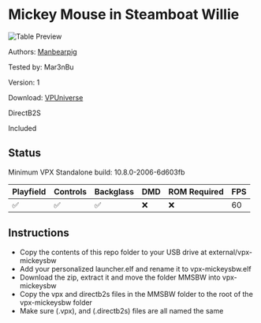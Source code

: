 # Mickey Mouse in Steamboat Willie

![Table Preview](https://github.com/Mar3nBu/vpx-images/blob/main/vpx-mickeysbwbw.png)
            

Authors: [Manbearpig](https://vpuniverse.com/profile/32743-manbearpig/)  

Tested by: Mar3nBu

Version: 1  

Download: [VPUniverse](https://vpuniverse.com/files/file/9843-mickey-mouse-in-steamboat-willie-original-2022-manbearpig/)

DirectB2S

Included

## Status 

Minimum VPX Standalone build: 10.8.0-2006-6d603fb

| Playfield | Controls | Backglass | DMD | ROM Required | FPS | 
|-----------|----------|-----------|-----|--------------|-----|
| :white_check_mark: | :white_check_mark: | :white_check_mark: | :x: | :x: | 60 |

## Instructions

- Copy the contents of this repo folder to your USB drive at external/vpx-mickeysbw
- Add your personalized launcher.elf and rename it to vpx-mickeysbw.elf
- Download the zip, extract it and move the folder MMSBW into vpx-mickeysbw
- Copy the vpx and directb2s files in the MMSBW folder to the root of the vpx-mickeysbw folder
- Make sure (.vpx), and (.directb2s) files are all named the same
